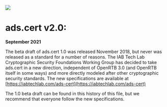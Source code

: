 ![](https://drive.google.com/uc?id=1MStOYYaZDqrvuOwlmecX0iayL0Jt_eAN)

# ads.cert v2.0:



**September 2021**

The beta draft of ads.cert 1.0 was released November 2018, but never was released as a standard for a number of reasons.
The IAB Tech Lab Cryptographic Security Foundations Working Group has decided to take ads.cert in a new direction, independent of OpenRTB 3.0 (and OpenRTB itself in some ways) and more directly modeled after other cryptographic security standards. The new specifications are available at [https://iabtechlab.com/ads-cert](https://iabtechlab.com/ads-cert)

The 1.0 beta draft can be found in this history of this file, but we recommend that everyone follow the new specifications.


